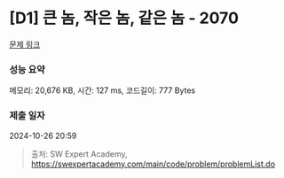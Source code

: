 # [D1] 큰 놈, 작은 놈, 같은 놈 - 2070 

[문제 링크](https://swexpertacademy.com/main/code/problem/problemDetail.do?contestProbId=AV5QQ6qqA40DFAUq) 

### 성능 요약

메모리: 20,676 KB, 시간: 127 ms, 코드길이: 777 Bytes

### 제출 일자

2024-10-26 20:59



> 출처: SW Expert Academy, https://swexpertacademy.com/main/code/problem/problemList.do